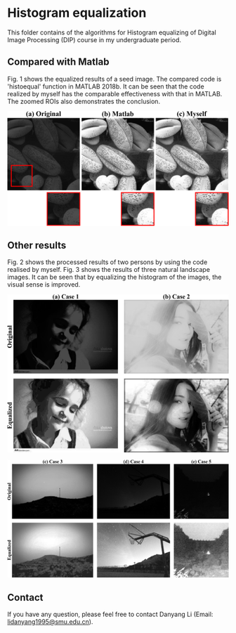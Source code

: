 # Histogram equalization
This folder contains of the algorithms for Histogram equalizing of Digital Image Processing (DIP) course in my undergraduate period.

## Compared with Matlab
Fig. 1 shows the equalized results of a seed image. The compared code is 'histoequal' function in MATLAB 2018b. 
It can be seen that the code realized by myself has the comparable effectiveness with that in MATLAB.
The zoomed ROIs also demonstrates the conclusion.

![Fig. 1. Results of a seed image.](./img/myself_vs_matlab.png)

## Other results
Fig. 2 shows the processed results of two persons by using the  code realised by myself.
Fig. 3 shows the results of three natural landscape images.
It can be seen that by equalizing the histogram of the images, the visual sense is improved.

![Fig. 2. Results of two persons.](./img/person.png)

![Fig. 3. Results of natural landscape.](./img/nature.png)

## Contact

If you have any question, please feel free to contact Danyang Li (Email: lidanyang1995@smu.edu.cn).